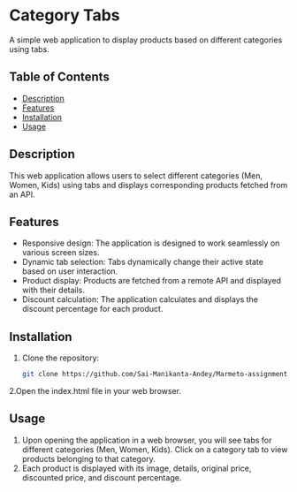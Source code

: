 # Category Tabs

A simple web application to display products based on different categories using tabs.

## Table of Contents

- [Description](#description)
- [Features](#features)
- [Installation](#installation)
- [Usage](#usage)


## Description

This web application allows users to select different categories (Men, Women, Kids) using tabs and displays corresponding products fetched from an API.

## Features

- Responsive design: The application is designed to work seamlessly on various screen sizes.
- Dynamic tab selection: Tabs dynamically change their active state based on user interaction.
- Product display: Products are fetched from a remote API and displayed with their details.
- Discount calculation: The application calculates and displays the discount percentage for each product.

## Installation

1. Clone the repository:

   ```bash
   git clone https://github.com/Sai-Manikanta-Andey/Marmeto-assignment.git

2.Open the index.html file in your web browser.


## Usage

1. Upon opening the application in a web browser, you will see tabs for different categories (Men, Women, Kids).
Click on a category tab to view products belonging to that category.
2. Each product is displayed with its image, details, original price, discounted price, and discount percentage.
